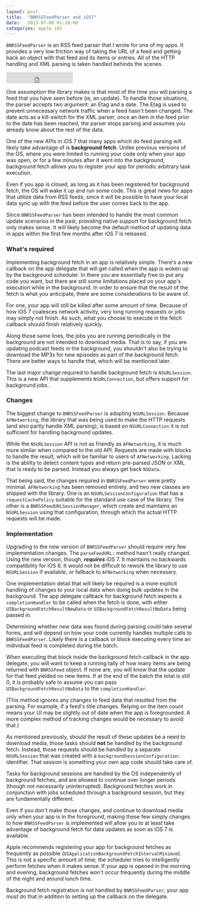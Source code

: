 ```yaml
---
layout: post
title:  "BNRSSFeedParser and iOS7"
date:   2013-07-08 01:10:00
categories: apple iOS
---
```


`BNRSSFeedParser` is an RSS feed parser that I wrote for one of my apps. It provides a very low friction way of taking the URL of a feed and getting back an object with that feed and its items or entries. All of the HTTP handling and XML parsing is taken handled behinds the scenes.

<iframe src="http://ghbtns.com/github-btn.html?user=Bitnock&amp;repo=BNRSSFeedParser&amp;type=watch&amp;count=true&amp;size=large" allowtransparency="true" frameborder="0" scrolling="0" width="179" height="30"> </iframe>

One assumption the library makes is that most of the time you will parsing a feed that you have seen before (ie, an update). To handle those situations, the parser accepts two argument: an Etag and a date. The Etag is used to prevent unnecessary network traffic when a feed hasn't been changed. The date acts as a kill-switch for the XML parser; once an item in the feed prior to the date has been reached, the parser stops parsing and assumes you already know about the rest of the data.

One of the new APIs in iOS 7 that many apps which do feed parsing will likely take advantage of is **background fetch**. Unlike previous versions of the OS, where you were limited to running your code only when your app was open, or for a few minutes after it went into the background, background fetch allows you to register your app for periodic arbitrary task execution.

Even if you app is closed, as long as it has been registered for background fetch, the OS will wake it up and run some code. This is great news for apps that utilize data from RSS feeds, since it will be possible to have your local data sync up with the feed before the user comes back to the app.

Since `BNRSSFeedParser` has been intended to handle the most common update scenarios in the past, providing native support for background fetch only makes sense. It will likely become the default method of updating data in apps within the first few months after iOS 7 is released.

### What's required

Implementing background fetch in an app is relatively simple. There's a new callback on the app delegate that will get called when the app is woken up by the background scheduler. In there you are essentially free to put any code you want, but there are still some limitations placed on your app's execution while in the background. In order to ensure that the result of the fetch is what you anticipate, there are some considerations to be aware of.

For one, your app will still be killed after some amount of time. Because of how iOS 7 coalesces network activity, very long running requests or jobs may simply not finish. As such, what you choose to execute in the fetch callback should finish relatively quickly.

Along those same lines, the jobs you are running periodically in the background are not intended to download media. That is to say, if you are updating podcast feeds in the background, you shouldn't also be trying to download the MP3s for new episodes as part of the background fetch. There are better ways to handle that, which will be mentioned later.

The last major change required to handle background fetch is `NSURLSession`. This is a new API that supplements `NSURLConnection`, but offers support for background jobs.

### Changes

The biggest change to `BNRSSFeedParser` is adopting `NSURLSession`. Because `AFNetworking`, the library that was being used to make the HTTP requests (and also partly handle XML parsing), is based on `NSURLConnection` it is not sufficient for handling background updates.

While the `NSURLSession` API is not as friendly as `AFNetworking`, it is much more similar when compared to the old API. Requests are made with blocks to handle the result, which will be familiar to users of `AFNetworking`. Lacking is the ability to detect content types and return pre-parsed JSON or XML that is ready to be parsed. Instead you always get back `NSData`.

That being said, the changes required in `BNRSSFeedParser` were pretty minimal. `AFNetworking` has been removed entirely, and two new classes are shipped with the library. One is an `NSURLSessionConfiguration` that has a `requestCachePolicy` suitable for the standard use case of the library. The other is a `BNRSSFeedURLSessionManager`, which create and maintains an `NSURLSession` using that configuration, through which the actual HTTP requests will be made.

### Implementation

Upgrading to the new version of `BNRSSFeedParser` should require very few implementation changes. The `parseFeedURL:` method hasn't really changed. Using the new version, though, ***requires*** iOS 7. It maintains no backwards compatibility for iOS 6. It would not be difficult to rework the library to use `NSURLSession` if available, or fallback to `AFNetworking` when necessary.

One implementation detail that will likely be required is a more explicit handling of changes to your local data when doing bulk updates in the background. The app delegate callback for background fetch expects a `completionHandler` to be called when the fetch is done, with either `UIBackgroundFetchResultNewData` or `UIBackgroundFetchResultNoData` being passed in.

Determining whether new data was found during parsing could take several forms, and will depend on how your code currently handles multiple calls to `BNRSSFeedParser`. Likely there is a callback or block executing every time an individual feed is completed during the batch.

When executing that block inside the background fetch callback in the app delegate, you will want to keep a running tally of how many items are being returned with `BNRSSFeed` object. If none are, you will know that the update for that feed yielded no new items. If at the end of the batch the total is still 0, it is probably safe to assume you can pass `UIBackgroundFetchResultNoData` to the `completionHandler`.

(This method ignores any changes to feed data that resulted from the parsing. For example, if a feed's title changes. Relying on the item count means your UI may be slightly out of date when the app is foregrounded. A more complex method of tracking changes would be necessary to avoid that.)

As mentioned previously, should the result of these updates be a need to download media, those tasks should **not** be handled by the background fetch. Instead, those requests should be handled by a separate `NSURLSession` that was created with a `backgroundSessionConfiguration:` identifier. That session is something your own app code should take care of.

Tasks for background sessions are handled by the OS independently of background fetches, and are allowed to continue over longer periods (though not necessarily uninterrupted). Background fetches work in conjunction with jobs scheduled through a background session, but they are fundamentally different.

Even if you don't make those changes, and continue to download media only when your app is in the foreground, making these few simply changes to how `BNRSSFeedParser` is implemented will allow you to at least take advantage of background fetch for data updates as soon as iOS 7 is available.

Apple recommends registering your app for background fetches as frequently as possible (`UIApplicationBackgroundFetchIntervalMinimum`). This is not a specific amount of time; the scheduler tries to intelligently perform fetches when it makes sense. If your app is opened in the morning and evening, background fetches won't occur frequently during the middle of the night and around lunch time.

Background fetch registration is not handled by `BNRSSFeedParser`; your app must do that in addition to setting up the callback on the delegate.
